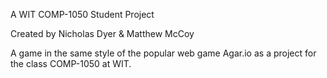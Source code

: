 A WIT COMP-1050 Student Project

Created by Nicholas Dyer & Matthew McCoy

A game in the same style of the popular web game Agar.io as a project for the class COMP-1050 at WIT.
